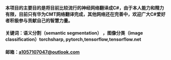 #### 本项目的主要目的是将目前比较流行的神经网络翻译成C#，由于本人能力和精力有限，目前只有华为CMT网络翻译完成，其他网络还在完善中，欢迎广大C#爱好者积极参与贡献自己的智慧力量。
#### 关键词：语义分割（semantic segmentation） ，图像分类（image classification）torchsharp, pytorch,tensorflow,tensorflow.net
#### 邮箱：a1057107047@outlook.com

